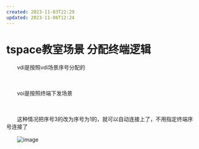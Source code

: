 ```yaml
---
created: 2023-11-03T22:29
updated: 2023-11-06T12:24
---
```

# tspace教室场景 分配终端逻辑

　　vdi是按照vdi场景序号分配的

　　‍

　　voi是按照终端下发场景

　　‍

　　这种情况把序号3的改为序号为1的，就可以自动连接上了，不用指定终端序号连接了

　　​![image](image-20230713182001-ennzf5p.png)​
